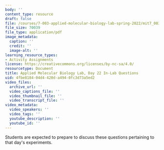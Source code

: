 ```yaml
---
body: ''
content_type: resource
draft: false
file: /courses/7-003-applied-molecular-biology-lab-spring-2022/mit7_003_s22_day_22_ilq.pdf
file_size: 70039
file_type: application/pdf
image_metadata:
  caption: ''
  credit: ''
  image-alt: ''
learning_resource_types:
- Activity Assignments
license: https://creativecommons.org/licenses/by-nc-sa/4.0/
resourcetype: Document
title: Applied Molecular Biology Lab, Day 22 In-Lab Questions
uid: 4fbe8184-04d4-420d-a494-0fc3d73a5ed2
video_files:
  archive_url: ''
  video_captions_file: ''
  video_thumbnail_file: ''
  video_transcript_file: ''
video_metadata:
  video_speakers: ''
  video_tags: ''
  youtube_description: ''
  youtube_id: ''
---
```

Students are expected to prepare to discuss these questions pertaining to that day's experiments.